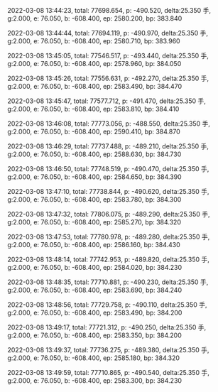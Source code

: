 2022-03-08 13:44:23, total: 77698.654, p: -490.520, delta:25.350 手, g:2.000, e: 76.050, b: -608.400, ep: 2580.200, bp: 383.840

2022-03-08 13:44:44, total: 77694.119, p: -490.970, delta:25.350 手, g:2.000, e: 76.050, b: -608.400, ep: 2580.710, bp: 383.960

2022-03-08 13:45:05, total: 77546.517, p: -493.440, delta:25.350 手, g:2.000, e: 76.050, b: -608.400, ep: 2578.960, bp: 384.050

2022-03-08 13:45:26, total: 77556.631, p: -492.270, delta:25.350 手, g:2.000, e: 76.050, b: -608.400, ep: 2583.490, bp: 384.470

2022-03-08 13:45:47, total: 77577.712, p: -491.470, delta:25.350 手, g:2.000, e: 76.050, b: -608.400, ep: 2583.810, bp: 384.410

2022-03-08 13:46:08, total: 77773.056, p: -488.550, delta:25.350 手, g:2.000, e: 76.050, b: -608.400, ep: 2590.410, bp: 384.870

2022-03-08 13:46:29, total: 77737.488, p: -489.210, delta:25.350 手, g:2.000, e: 76.050, b: -608.400, ep: 2588.630, bp: 384.730

2022-03-08 13:46:50, total: 77748.519, p: -490.470, delta:25.350 手, g:2.000, e: 76.050, b: -608.400, ep: 2584.650, bp: 384.390

2022-03-08 13:47:10, total: 77738.844, p: -490.620, delta:25.350 手, g:2.000, e: 76.050, b: -608.400, ep: 2583.780, bp: 384.300

2022-03-08 13:47:32, total: 77806.075, p: -489.290, delta:25.350 手, g:2.000, e: 76.050, b: -608.400, ep: 2585.270, bp: 384.320

2022-03-08 13:47:53, total: 77780.978, p: -489.280, delta:25.350 手, g:2.000, e: 76.050, b: -608.400, ep: 2586.160, bp: 384.430

2022-03-08 13:48:14, total: 77742.953, p: -489.820, delta:25.350 手, g:2.000, e: 76.050, b: -608.400, ep: 2584.020, bp: 384.230

2022-03-08 13:48:35, total: 77710.881, p: -490.230, delta:25.350 手, g:2.000, e: 76.050, b: -608.400, ep: 2583.690, bp: 384.240

2022-03-08 13:48:56, total: 77729.758, p: -490.110, delta:25.350 手, g:2.000, e: 76.050, b: -608.400, ep: 2583.490, bp: 384.200

2022-03-08 13:49:17, total: 77721.312, p: -490.250, delta:25.350 手, g:2.000, e: 76.050, b: -608.400, ep: 2583.350, bp: 384.200

2022-03-08 13:49:37, total: 77736.275, p: -489.380, delta:25.350 手, g:2.000, e: 76.050, b: -608.400, ep: 2585.180, bp: 384.320

2022-03-08 13:49:59, total: 77710.865, p: -490.540, delta:25.350 手, g:2.000, e: 76.050, b: -608.400, ep: 2583.300, bp: 384.230